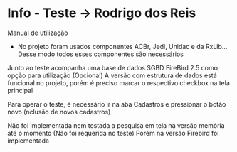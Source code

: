 # Info - Teste -> Rodrigo dos Reis

Manual de utilização

- No projeto foram usados componentes ACBr, Jedi, Unidac e da RxLib... Desse modo todos esses componentes são necessários

Junto ao teste acompanha uma base de dados SGBD FireBird 2.5 como opção para utilização (Opcional) 
A versão com estrutura de dados está funcional no projeto, porém é preciso marcar o respectivo checkbox na tela principal

Para operar o teste, é necessário ir na aba Cadastros e pressionar o botão novo (nclusão de novos cadastros)

Não foi implementada nem testada a pesquisa em tela na versão memória até o momento (Não foi requerida no teste)
Porém na versão Firebird foi implementada


 

